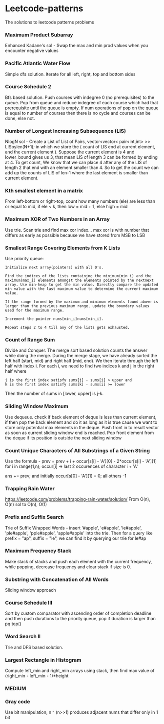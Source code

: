 # Leetcode-patterns
The solutions to leetcode patterns problems

### Maximum Product Subarray

Enhanced Kadane's sol - Swap the max and min prod values when you encounter negative values

### Pacific Atlantic Water Flow

Simple dfs solution. Iterate for all left, right, top and bottom sides

### Course Schedule 2

Bfs based solution. Push courses with indegree 0 (no prerequisites) to the queue. Pop from queue and reduce indegree of each course which had that prerequisite until the queue is empty. If num operations of pop on the queue is equal to number of courses then there is no cycle and courses can be done, else not.


### Number of Longest Increasing Subsequence (LIS)

NlogN sol - Create a List of List of Pairs, vector<vector< pair<int,int> >> LISbylen(N+1); in which we store the ( count of LIS end at current element, and the current element ). Suppose the current element is 4 and lower_bound gives us 3, that mean LIS of length 3 can be formed by ending at 4. To get count, We know that we can place 4 after any of the LIS of length 2 that end with an element smaller than 4. So to get the count we can add up the counts of LIS of len-1 where the last element is smaller than current element.

### Kth smallest element in a matrix

From left-bottom or right-top, count how many numbers (ele) are less than or equal to mid, if ele < k, then low = mid + 1, else high = mid

### Maximum XOR of Two Numbers in an Array

Use trie. Scan trie and find max xor index... max xor is with number that differs as early as possible because we have stored from MSB to LSB

### Smallest Range Covering Elements from K Lists

Use priority queue:

	Initialize next array(pointers) with all 0's.

	Find the indices of the lists containing the minimum(min_i) and the maximum(max_i) elements amongst the elements pointed by the nextnext array. Use min-heap to get the min value. Directly compare the updated min value with the last maximum value to determine the current maximum value.

	If the range formed by the maximum and minimum elements found above is larger than the previous maximum range, update the boundary values used for the maximum range.

	Increment the pointer nums[min_i]nums[min_i].

	Repeat steps 2 to 4 till any of the lists gets exhausted.

### Count of Range Sum

Divide and Conquer. The merge sort based solution counts the answer while doing the merge. During the merge stage, we have already sorted the left half [start, mid) and right half [mid, end). We then iterate through the left half with index i. For each i, we need to find two indices k and j in the right half where

	j is the first index satisfy sums[j] - sums[i] > upper and
	k is the first index satisfy sums[k] - sums[i] >= lower
	
Then the number of sums in [lower, upper] is j-k.

### Sliding Window Maximum

Use dequeue.
check if back element of deque is less than current element, if then pop the back element and do it as long as it is true cause we want to store only potential max elements in the deque. Push front in to result vector as soon as current sliding window end is reached. Pop front element from the deque if its position is outside the next sliding window

### Count Unique Characters of All Substrings of a Given String

Use the formula - prev = prev + i + occur[s[i] - 'A'][0] - 2*occur[s[i] - 'A'][1] for i in range(1,n); occur[i] -> last 2 occurences of character i + 'A' 

ans += prev; and initially occur[s[0] - 'A'][1] = 0; all others -1

### Trapping Rain Water

https://leetcode.com/problems/trapping-rain-water/solution/
From O(n), O(n) sol to O(n), O(1)

### Prefix and Suffix Search

Trie of Suffix Wrapped Words -  insert '#apple', 'e#apple', 'le#apple', 'ple#apple', 'pple#apple', 'apple#apple' into the trie. Then for a query like prefix = "ap", suffix = "le", we can find it by querying our trie for le#ap


### Maximum Frequency Stack

Make stack of stacks and push each element with the current frequency, while popping, decrease frequency and clear stack if size is 0.

### Substring with Concatenation of All Words

Sliding window approach

### Course Schedule III

Sort by custom comparator with ascending order of completion deadline and then push durations to the priority queue, pop if duration is larger than pq.top()

### Word Search II

Trie and DFS based solution.

### Largest Rectangle in Histogram

Compute left_min and right_min arrays using stack, then find max value of (right_min - left_min - 1)*height
### MEDIUM

### Gray code

Use bit manipulation, n ^ (n>>1) produces adjacent nums that differ only in 1 bit
